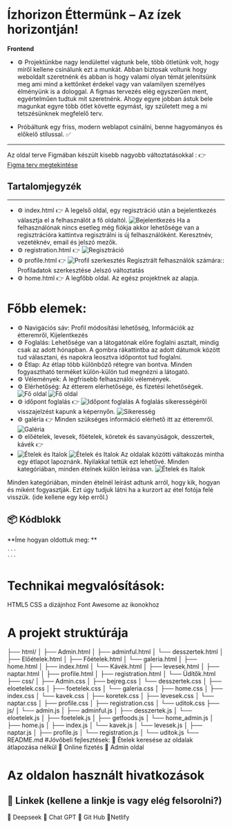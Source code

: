 # Ízhorizon Éttermünk – Az ízek horizontján!
**Frontend**

- ⚙️ Projektünkbe nagy lendülettel vágtunk bele, több ötletünk volt, hogy miről kellene csinálunk ezt a munkát.
Abban biztosak voltunk hogy weboldalt szeretnénk és abban is hogy valami olyan témát jelenitsünk meg ami mind a kettőnket érdekel vagy van valamilyen személyes élményünk is a dologgal. A figmas tervezés elég egyszerűen ment, egyértelműen tudtuk mit szeretnénk. Ahogy egyre jobban ástuk bele magunkat egyre több ötlet követte egymást, így született meg a mi tetszésünknek megfelelő terv. 

- Próbáltunk egy friss, modern weblapot csinálni, benne hagyományos és előkelő stílussal. ✅

---
Az oldal terve Figmában készült kisebb nagyobb változtatásokkal :
👉 [Figma terv megtekintése](https://www.figma.com/design/ipdP2BYytD8pvShEUWwQOF/Projekt?node-id=0-1&p=f&t=Wqw4hQMBFSGBfEpm-0)

## Tartalomjegyzék

---

- ⚙️ index.html 👉 A legelső oldal, egy regisztráció után a bejelentkezés választja el a felhasználót a fő oldaltól. 
![Bejelentkezés](https://i.postimg.cc/FsrcByT7/k-p-2025-04-15-113131522.png)
Ha a felhasználónak nincs esetleg még fiókja akkor lehetősége van a regisztrációra kattintva regisztrálni is új felhasználóként. 
Keresztnév, vezetéknév, email és jelszó mezők.
- ⚙️ registration.html 👉
![Regisztráció](https://i.postimg.cc/yNps7HHM/k-p-2025-04-15-113750861.png)
- ⚙️ profile.html 👉
![Profil szerkesztés](https://i.postimg.cc/BQ2YT9m2/k-p-2025-04-15-121133060.png) 
Regisztrált felhasználók számára::
Profiladatok szerkesztése
Jelszó változtatás
- ⚙️ home.html 👉 A legfőbb oldal. Az egész projektnek az alapja. 
# Főbb elemek: 
- ⚙️ Navigációs sáv: Profil módosítási lehetőség, Információk az étteremről, Kijelentkezés  
- ⚙️ Foglalás: Lehetősége van a látogatónak előre foglalni asztalt, mindig csak az adott hónapban. A gombra rákattintba az adott dátumok között tud választani, és napokra leosztva időpontot tud foglalni.
- ⚙️ Étlap: Az étlap több különböző rétegre van bontva. Minden fogyasztható terméket külön-külön tud megnézni a látogató.
- ⚙️ Vélemények: A legfrisebb felhasználói vélemények.
- ⚙️ Elérhetőség: Az étterem elérhetősége, és fizetési lehetőségek.
![Fő oldal](https://i.postimg.cc/CK9krd15/k-p-2025-04-15-121858309.png)
![Fő oldal](https://i.postimg.cc/x1Cm0LNq/k-p-2025-04-15-121931202.png)
- ⚙️  időpont foglalás 👉 
![Időpont foglalás](https://i.postimg.cc/bwsGX84t/k-p-2025-04-15-122141784.png)
A foglalás sikerességéről visszajelzést kapunk a képernyőn.
![Sikeresség](https://i.postimg.cc/02HQ0Fr2/k-p-2025-04-15-122323089.png)
- ⚙️  galéria 👉 Minden szükséges információ elérhető itt az étteremről.
![Galéria](https://i.postimg.cc/QCdwYPgS/k-p-2025-04-15-153104879.png)
- ⚙️  előételek, levesek, főételek, köretek és savanyúságok, desszertek, kávék 👉
- ![Ételek és Italok](https://i.postimg.cc/QMRcyWpz/k-p-2025-04-15-154547918.png) 
![Ételek és Italok](https://i.postimg.cc/mk4CbfpN/k-p-2025-04-15-154719769.png)
Az oldalak közötti váltakozás mintha egy étlapot lapoznánk. Nyilakkal tettük ezt lehetővé. 
Minden kategóriában, minden ételnek külön leírása van. 
![Ételek és Italok](https://i.postimg.cc/5yP0DZht/k-p-2025-04-15-155129584.png)


 Minden kategóriában, minden ételnél leírást adtunk arról, hogy kik,
hogyan és miként fogyasztják. Ezt úgy tudjuk látni ha a kurzort az étel
fotója felé visszük.
(ide kellene egy kép erről.)
## 📦 Kódblokk
**Íme hogyan oldottuk meg: **
````(úgy emlékszem css-ben van.)
```
```
````
# Technikai megvalósítások:
 HTML5
 CSS a dizájnhoz
 Font Awesome az ikonokhoz
# A projekt struktúrája
├── html/
│ ├── Admin.html
│ ├── adminful.html
│ └── desszertek.html
│ ├── Előételek.html
│ ├── Főételek.html
│ └── galeria.html
│ ├── home.html
│ ├── index.html
│ └── Kávék.html
│ ├── levesek.html
│ ├── naptar.html
│ ├── profile.html
│ ├── registration.html
│ └── Üdítők.html
├── css/
│ ├── Admin.css
│ ├── bejreg.css
│ └── desszertek.css
│ ├── eloetelek.css
│ ├── foetelek.css
│ └── galeria.css
│ ├── home.css
│ ├── index.css
│ └── kavek.css
│ ├── koretek.css
│ ├── levesek.css
│ └── naptar.css
│ ├── profile.css
│ ├── registration.css
│ └── uditok.css
├── js/
│ └── admin.js
│ ├── adminful.js
│ ├── desszertek.js
│ └── eloetelek.js
│ ├── foetelek.js
│ ├── getfoods.js
│ └── home_admin.js
│ ├── home.js
│ ├── index.js
│ └── kavek.js
│ └── levesek.js
│ ├── naptar.js
│ ├── profile.js
│ └── registration.js
│ └── uditok.js
└── README.md
#Jövőbeli fejlesztések:
🌟 Ételek keresése az oldalak átlapozása nélkül
🌟 Online fizetés
🌟 Admin oldal
# Az oldalon használt hivatkozások
## 🔗 Linkek (kellene a linkje is vagy elég felsorolni?)
🔗 Deepseek
🔗 Chat GPT
🔗 Git Hub
🔗Netlify